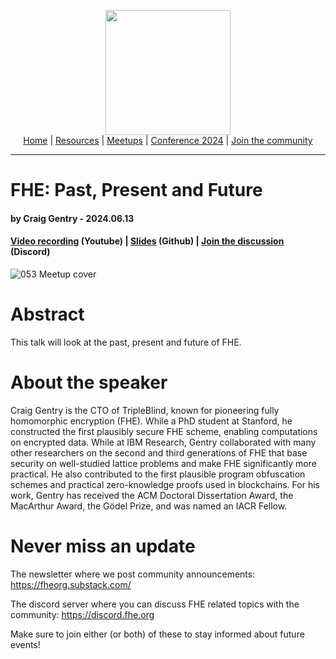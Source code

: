 <!-- Main header navigation -->
<p align="center">
  <img width="200" src="https://user-images.githubusercontent.com/5758427/180978488-db825482-5a58-4c7c-9589-c494a6f0be04.png"><br/>
  <a href="https://fhe-org.github.io">Home</a> | <a href="https://fhe-org.github.io/resources">Resources</a> | <a href="https://fhe-org.github.io/meetups/">Meetups</a> | <a href="https://fhe-org.github.io/conferences/conference-2024/">Conference 2024</a> | <a href="https://fhe-org.github.io/community">Join the community</a>
</p>
<hr/>
<!-- /Main header navigation -->


# FHE: Past, Present and Future
#### by Craig Gentry - 2024.06.13
#### <a href="https://www.youtube.com/watch?v=184NHhE3Kq0&list=PLnbmMskCVh1chnSM8Jjy6Nk3IH6fpn7MM&index=1">Video recording</a> (Youtube) | <a href="https://github.com/user-attachments/files/15918028/fheorg.pdf">Slides</a> (Github) | <a href="https://discord.fhe.org">Join the discussion</a> (Discord)


![053 Meetup cover](https://github.com/FHE-org/fhe-org.github.io/assets/37557436/1fa3b4d4-a129-48bb-88cd-bfd60516d414)



# Abstract

This talk will look at the past, present and future of FHE.

# About the speaker

Craig Gentry is the CTO of TripleBlind, known for pioneering fully homomorphic encryption (FHE). While a PhD student at Stanford, he constructed the first plausibly secure FHE scheme, enabling computations on encrypted data. While at IBM Research, Gentry collaborated with many other researchers on the second and third generations of FHE that base security on well-studied lattice problems and make FHE significantly more practical. He also contributed to the first plausible program obfuscation schemes and practical zero-knowledge proofs used in blockchains. For his work, Gentry has received the ACM Doctoral Dissertation Award, the MacArthur Award, the Gödel Prize, and was named an IACR Fellow.

# Never miss an update

The newsletter where we post community announcements: https://fheorg.substack.com/

The discord server where you can discuss FHE related topics with the community: https://discord.fhe.org

Make sure to join either (or both) of these to stay informed about future events!
